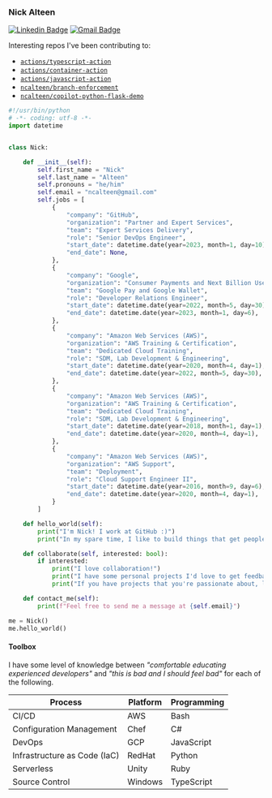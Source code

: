 ### Nick Alteen

[![Linkedin Badge](https://img.shields.io/badge/linkedin-ncalteen-blue)](https://www.linkedin.com/in/ncalteen)
[![Gmail Badge](https://img.shields.io/badge/gmail-ncalteen%40gmail.com-red)](mailto:ncalteen@gmail.com)

Interesting repos I've been contributing to:

- [`actions/typescript-action`](https://github.com/actions/typescript-action)
- [`actions/container-action`](https://github.com/actions/container-action)
- [`actions/javascript-action`](https://github.com/actions/javascript-action)
- [`ncalteen/branch-enforcement`](https://github.com/ncalteen/branch-enforcement)
- [`ncalteen/copilot-python-flask-demo`](https://github.com/ncalteen/copilot-python-flask-demo)

```python
#!/usr/bin/python
# -*- coding: utf-8 -*-
import datetime


class Nick:

    def __init__(self):
        self.first_name = "Nick"
        self.last_name = "Alteen"
        self.pronouns = "he/him"
        self.email = "ncalteen@gmail.com"
        self.jobs = [
            {
                "company": "GitHub",
                "organization": "Partner and Expert Services",
                "team": "Expert Services Delivery",
                "role": "Senior DevOps Engineer",
                "start_date": datetime.date(year=2023, month=1, day=10),
                "end_date": None,
            },
            {
                "company": "Google",
                "organization": "Consumer Payments and Next Billion Users (NBU)",
                "team": "Google Pay and Google Wallet",
                "role": "Developer Relations Engineer",
                "start_date": datetime.date(year=2022, month=5, day=30),
                "end_date": datetime.date(year=2023, month=1, day=6),
            },
            {
                "company": "Amazon Web Services (AWS)",
                "organization": "AWS Training & Certification",
                "team": "Dedicated Cloud Training",
                "role": "SDM, Lab Development & Engineering",
                "start_date": datetime.date(year=2020, month=4, day=1),
                "end_date": datetime.date(year=2022, month=5, day=30),
            },
            {
                "company": "Amazon Web Services (AWS)",
                "organization": "AWS Training & Certification",
                "team": "Dedicated Cloud Training",
                "role": "SDM, Lab Development & Engineering",
                "start_date": datetime.date(year=2018, month=1, day=1),
                "end_date": datetime.date(year=2020, month=4, day=1),
            },
            {
                "company": "Amazon Web Services (AWS)",
                "organization": "AWS Support",
                "team": "Deployment",
                "role": "Cloud Support Engineer II",
                "start_date": datetime.date(year=2016, month=9, day=6),
                "end_date": datetime.date(year=2020, month=4, day=1),
            }
        ]

    def hello_world(self):
        print("I'm Nick! I work at GitHub :)")
        print("In my spare time, I like to build things that get people interested in the cloud.")

    def collaborate(self, interested: bool):
        if interested:
            print("I love collaboration!")
            print("I have some personal projects I'd love to get feedback and input on. Feel free to check them out :)")
            print("If you have projects that you're passionate about, let me know! I'd love help if I can.")

    def contact_me(self):
        print(f"Feel free to send me a message at {self.email}")

me = Nick()
me.hello_world()
```

#### Toolbox

I have some level of knowledge between _"comfortable educating experienced developers"_ and _"this is bad and I should feel bad"_ for each of the following.

| Process                      | Platform | Programming |
|------------------------------|----------|-------------|
| CI/CD                        | AWS      | Bash        |
| Configuration Management     | Chef     | C#          |
| DevOps                       | GCP      | JavaScript  |
| Infrastructure as Code (IaC) | RedHat   | Python      |
| Serverless                   | Unity    | Ruby        |
| Source Control               | Windows  | TypeScript  |
